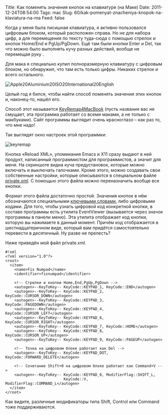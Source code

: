 Title: Как поменять значения кнопок на клавиатуре (на Маке)
Date: 2011-12-24T08:54:00
Tags: mac
Slug: 60/kak-pomenyat-znacheniya-knopok-na-klaviatura-na-ma
Feed: false

Когда у меня была писишная клавиатура, я активно пользовался цифровым блоком, который расположен справа. Но не для набора цифр, а для перемещения по тексту туда-сюда с помощью стрелок и кнопок Home/End и PgUp/PgDown. Ещё там были кнопки Enter и Del, так что можно было выполнять кучу разных действий, вообще не перемещая руку .

Для мака я специально купил полноразмерную клавиатуру с цифровым блоком, но обнаружил, что там есть только цифры. Никаких стрелок и всего остального.

![Apple20Aluminium20ISO20International20English](/images/Apple20Aluminium20ISO20International20English.png)

Целый год я бился, чтобы найти способ поменять значения этих кнопок и, наконец-то, нашёл его.

Способ этот называется [KeyRemap4MacBook](http://pqrs.org/macosx/keyremap4macbook/index.html) (пусть название вас не смущает, эта программа работает со всеми маками, а не только с макбуками). Сайт программы выглядит очень красноглазо – как раз то, что мне надо!

Так выглядят окно настроек этой программки:

![keyremap](/images/keyremap.png)

Кнопка «Reload XML», упоминания Emacs и X11 сразу выдают в ней продукт, написанный программистом для программистов, а значит для меня. На скриншоте видна куча предустановок, которые можно включать и выключать галочками. Кроме этого, можно создавать свои собственные настройки, которые описываются в специальном файле [private.xml](http://pqrs.org/macosx/keyremap4macbook/xml.html). С помощью этого файла можно переназначить вообще все кнопки.

Формат этого файла достаточно простой. Значения кнопок в нём обозначаются специальными [ключевыми словами](https://github.com/tekezo/KeyRemap4MacBook/blob/master/src/core/bridge/keycode/data/KeyCode.data), либо цифровыми кодами. Для того, чтобы узнать цифровой код конкретной кнопки, в составе программы есть утилита EventViewer (вызывается через значок программы в панели меню). Эта утилита отображает код кнопки, которую вы нажимаете в данный момент. Причём код отображается в шестнадцатеричном виде, который вам придётся самостоятельно перевести в десятичный. Ну разве не прелесть?

Ниже приведён мой файл private.xml.

    #!xml
    <?xml version="1.0"?>
    <root>    
      <item>      
        <name>Fix Numpad</name>
        <identifier>fixnumpad</identifier>
    
        <!-- Стрелки и кнопки Home,End,PgUp,PgDown -->
        <autogen>--KeyToKey-- KeyCode::KEYPAD_1, KeyCode::END</autogen>
        <autogen>--KeyToKey-- KeyCode::KEYPAD_2, KeyCode::CURSOR_DOWN</autogen>
        <autogen>--KeyToKey-- KeyCode::KEYPAD_3, KeyCode::PAGEDOWN</autogen>
        <autogen>--KeyToKey-- KeyCode::KEYPAD_4, KeyCode::CURSOR_LEFT</autogen>
        <autogen>--KeyToKey-- KeyCode::KEYPAD_6, KeyCode::CURSOR_RIGHT</autogen>
        <autogen>--KeyToKey-- KeyCode::KEYPAD_7, KeyCode::HOME</autogen>
        <autogen>--KeyToKey-- KeyCode::KEYPAD_8, KeyCode::CURSOR_UP</autogen>
        <autogen>--KeyToKey-- KeyCode::KEYPAD_9, KeyCode::PAGEUP</autogen>
    
        <!-- Точка на цифровом блоке работает как Del -->
        <autogen>--KeyToKey-- KeyCode::KEYPAD_DOT, KeyCode::FORWARD_DELETE</autogen>

        <!-- Сочетание Shift+0 на цифровом блоке работает как Command+V -->
        <autogen>--KeyToKey-- KeyCode::KEYPAD_0, ModifierFlag::SHIFT_L,
                              KeyCode::V, ModifierFlag::COMMAND_L</autogen>
      </item>
    </root>

Как видите, различные модификаторы типа Shift, Control или Command тоже поддерживаются.
